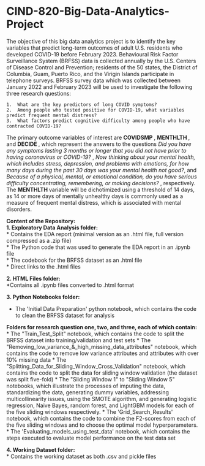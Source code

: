 # CIND-820-Big-Data-Analytics-Project

The objective of this big data analytics project is to identify the key variables that predict long-term outcomes of adult U.S. residents who developed COVID-19 before February 2023. Behavioural Risk Factor Surveillance System (BRFSS) data is collected annually by the U.S. Centers of Disease Control and Prevention; residents of the 50 states, the District of Columbia, Guam, Puerto Rico, and the Virigin Islands participate in telephone surveys. BRFSS survey data which was collected between January 2022 and February 2023 will be used to investigate the following three research questions:  

    1.	What are the key predictors of long COVID symptoms? 
    2.	Among people who tested positive for COVID-19, what variables predict frequent mental distress?  
    3.	What factors predict cognitive difficulty among people who have contracted COVID-19? 

The primary outcome variables of interest are <b> COVIDSMP </b>, <b> MENTHLTH </b>, and <b> DECIDE </b>, which represent the answers to the questions <i>Did you have any symptoms lasting 3 months or longer that you did not have prior to having coronavirus or COVID-19? </i>, <i>Now thinking about your mental health, which includes stress, depression, and problems with emotions, for how many days during the past 30 days was your mental health not good?</i>, and <i> Because of a physical, mental, or emotional condition, do you have serious difficulty concentrating, remembering, or making decisions? </i>, respectively. The <b> MENTHLTH </b> variable will be dichotimized using a threshold of 14 days, as 14 or more days of mentally unhealthy days is commonly used as a measure of frequent mental distress, which is associated with mental disorders. 

<b>Content of the Repository: </b> <br>
<b>1. Exploratory Data Analysis folder:</b> <br>
    * Contains the EDA report (minimal version as an .html file, full version compressed as a .zip file)  <br>
    * The Python code that was used to generate the EDA report in an .ipynb file <br>
    * The codebook for the BRFSS dataset as an .html file <br>
    * Direct links to the .html files 

<b>2. HTML Files folder: </b> <br>
    *Contains all .ipynb files converted to .html format 

<b>3. Python Notebooks folder:</b>
   * The 'Initial Data Preparation' python notebook, which contains the code to clean the BRFSS dataset for analysis <br>
     
 <b>Folders for research question one, two, and three, each of which contain: </b>
        * The "Train_Test_Split" notebook, which contains the code to split the BRFSS dataset into training/validation and test sets 
        * The "Removing_low_variance_&_high_missing_data_attributes" notebook, which contains the code to remove low variance attributes and attributes with over 10% missing data 
        * The "Splitting_Data_for_Sliding_Window_Cross_Validation" notebook, which contains the code to split the data for sliding window validation (the dataset was split five-fold)
        * The "Sliding Window 1" to "Sliding Window 5" notebooks, which illustrate the processes of imputing the data, standardizing the data, generating dummy variables, addressing multicollinearity issues, using the SMOTE algorithm, and
           generating logistic regression, Naive Bayes, random forest, and LightGBM models for each of the five sliding windows respectively. 
        * The 'Grid_Search_Results' notebook, which contains the code to combine the F2-scores from each of the five sliding windows and to choose the optimal model hyperparameters. 
        * The 'Evaluating_models_using_test_data' notebook, which contains the steps executed to evaluate model performance on the test data set <br>
    
<b> 4. Working Dataset folder: </b> <br> 
    * Contains the working dataset as both .csv and pickle files 



